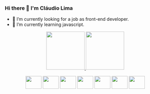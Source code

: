 ### Hi there 👋 I'm Cláudio Lima

- 🔭 I’m currently looking for a job as front-end developer.
- 🌱 I’m currently learning javascript.

<div align="center" dir="auto">
  <a href="https://github.com/claudiolima6">
  <img height="120em" src="https://github-readme-stats.vercel.app/api?username=claudiolima6&amp;show_icons=true&amp;theme=dracula&amp;include_all_commits=true&amp;count_private=true" style="max-width: 100%;">
  <img height="120em" src="https://github-readme-stats.vercel.app/api/top-langs/?username=claudiolima6&amp;layout=compact&amp;langs_count=7&amp;theme=dracula" style="max-width: 100%;">
</a></div>

<div style="display: iniline_block" align="center"><br>
<img align="center" height="40" width="50" src="https://cdn.jsdelivr.net/gh/devicons/devicon/icons/html5/html5-original.svg" />
<img align="center" height="40" width="50" src="https://cdn.jsdelivr.net/gh/devicons/devicon/icons/css3/css3-original.svg" />
<img align="center" height="40" width="50" src="https://cdn.jsdelivr.net/gh/devicons/devicon/icons/javascript/javascript-original.svg" />
<img align="center" height="40" width="50" src="https://cdn.jsdelivr.net/gh/devicons/devicon/icons/bootstrap/bootstrap-original-wordmark.svg" />
<img align="center" height="40" width="50" src="https://cdn.jsdelivr.net/gh/devicons/devicon/icons/jquery/jquery-plain-wordmark.svg" />
<img align="center" height="40" width="50" src="https://cdn.jsdelivr.net/gh/devicons/devicon/icons/angularjs/angularjs-plain.svg" />
<img align="center" height="40" width="50" src="https://cdn.jsdelivr.net/gh/devicons/devicon/icons/react/react-original-wordmark.svg" />
</div>
